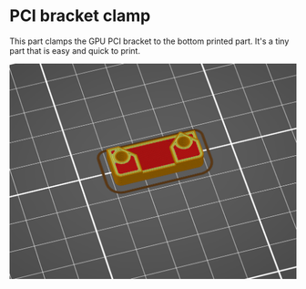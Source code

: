 # PCI bracket clamp

This part clamps the GPU PCI bracket to the bottom printed part. It's a tiny part that is easy and quick to print.

![Slicer screenshot](screenshot.png)